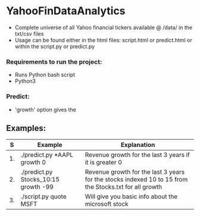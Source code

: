# YahooFinDataAnalytics

* Complete universe of all Yahoo financial tickers available @ /data/ in the txt/csv files
* Usage can be found either in the html files: script.html or predict.html or within the script.py or predict.py

### Requirements to run the project:
* Runs Python bash script
* Python3

### Predict:

* 'growth' option gives the 

## Examples:

S|Example|Explanation|
--- | --- | --- |
1.|./predict.py *AAPL growth 0|Revenue growth for the last 3 years if it is greater 0|
2.|./predict.py Stocks_10:15 growth -99|Revenue growth for the last 3 years for the stocks indexed 10 to 15 from the Stocks.txt for all growth|
3.|./script.py quote MSFT|Will give you basic info about the microsoft stock|
